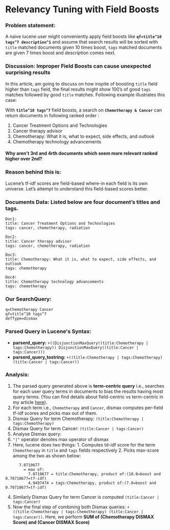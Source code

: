 # Relevancy Tuning with Field Boosts

### Problem statement:
A naive lucene user might conveniently apply field boosts like **`qf=title^10 tags^7 description^1`** and assume that search results will be sorted with ```title``` matched documents given 10 times boost, ```tags``` matched documents are given 7 times boost and description comes next.

### Discussion: Improper Field Boosts can cause unexpected surprising results
In this article, am going to discuss on how inspite of boosting `title` field higher than `tags` field, the final results might show 100’s of good `tags` matches followed by good `title` matches. Following example illustrates this case: 

With **`title^10 tags^7`** field boosts, a search on **`Chemotherapy & Cancer`** can return documents in following ranked order :
1. Cancer Treatment Options and Technologies
2. Cancer therapy advisor
3. Chemotherapy: What it is, what to expect, side effects, and outlook
4. Chemotherapy technology advancements

#### Why aren't 3rd and 4rth documents which seem more relevant ranked higher over 2nd?

### Reason behind this is:
Lucene’s tf-idf scores are field-based where-in each field is its own universe.
Let’s attempt to understand this field-based scores better. 

### Documents Data: Listed below are four document’s titles and tags.
```
Doc1: 
title: Cancer Treatment Options and Technologies
tags: cancer, chemotherapy, radiation

Doc2:
title: Cancer therapy advisor
tags: cancer, chemotherapy, radiation

Doc3: 
title: Chemotherapy: What it is, what to expect, side effects, and outlook
tags: chemotherapy

Doc4:
title: Chemotherapy technology advancements
tags: chemotherapy
```

### Our SearchQuery:
```
q=Chemotherapy Cancer
qf=title^10 tags^7
defType=dismax
```

### Parsed Query in Lucene's Syntax:
- **parserd_query:** 
```+((DisjunctionMaxQuery((title:Chemotherapy | tags:Chemotherapy)) DisjunctionMaxQuery((title:Cancer | tags:Cancer)))```
- **parserd_query_tostring:**
```+((title:Chemotherapy | tags:Chemotherapy) (title:Cancer | tags:Cancer))```

### Analysis:
1. The parsed query generated above is **term-centric query** i.e., searches for each user query terms in documents to bias the results having most query terms. (You can find details about field-centric vs term-centric in my article [here](https://spoddutur.github.io/my-notes/solr3)).
2. For each term i.e., ```Chemotherapy``` and ```Cancer```, dismax computes per-field tf-idf scores and picks max out of them.
3. Dismax Query for term Chemotherapy:  ```(title:Chemotherapy | tags:Chemotherapy)```
4. Dismax Query for term Cancer:  ```(title:Cancer | tags:Cancer)```
5. Analyse Dismax query:
  1. ```"|"``` operator denotes max operator of dismax
  2. Here, lucene does two things:
    1. Computes td-idf score for the term ```Chemotherapy``` in ```title``` and ```tags``` fields respectively
    2. Picks max-score among the two as shown below:
```
      7.0710677 
      	= max of:
      	  7.0710677 = title:Chemotherapy, product of:(10.0=boost and 0.70710677=tf-idf)
      	  4.9497474 = tags:Chemotherapy, product of:(7.0=boost and 0.70710677=tf-idf)
```
4. Similarly Dismax Query for term Cancer is computed  ```(title:Cancer | tags:Cancer)```
5. Now the final step of combining both Dismax queries: ```+((title:Chemotherapy | tags:Chemotherapy) (title:Cancer | tags:Cancer))```. Here, we perform **SUM of (Chemotherapy DISMAX Score) and (Cancer DISMAX Score)**

